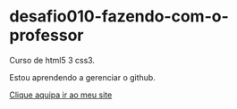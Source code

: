# desafio010-fazendo-com-o-professor
 Curso de html5 3 css3.

Estou aprendendo a gerenciar o github.

<a href="https://ericowanderlima.github.io/desafio010-fazendo-com-o-professor/index.html">Clique aquipa ir ao meu site</a>